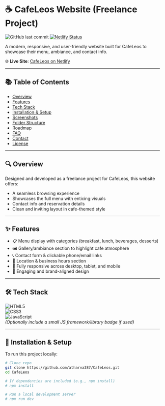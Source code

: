 # ☕ CafeLeos Website (Freelance Project)

![GitHub last commit](https://img.shields.io/github/last-commit/atharva387/CafeLeos)
[![Netlify Status](https://api.netlify.com/api/v1/badges/d609f747-20c4-427f-860d-31e58ecc8004/deploy-status)](https://app.netlify.com/projects/cafeleos/deploys)

A modern, responsive, and user-friendly website built for CafeLeos to showcase their menu, ambiance, and contact info.

🌐 **Live Site**: [CafeLeos on Netlify](https://YOUR_NETLIFY_URL_HERE)

---

## 📚 Table of Contents

- [Overview](#-overview)
- [Features](#-features)
- [Tech Stack](#-tech-stack)
- [Installation & Setup](#-installation--setup)
- [Screenshots](#-screenshots)
- [Folder Structure](#-folder-structure)
- [Roadmap](#-roadmap)
- [FAQ](#-faq)
- [Contact](#-contact)
- [License](#-license)

---

## 🔍 Overview

Designed and developed as a freelance project for CafeLeos, this website offers:

- A seamless browsing experience  
- Showcases the full menu with enticing visuals  
- Contact info and reservation details  
- Clean and inviting layout in cafe-themed style

---

## ✨ Features

- 📋 Menu display with categories (breakfast, lunch, beverages, desserts)  
- 🖼️ Gallery/ambiance section to highlight cafe atmosphere  
- 📞 Contact form & clickable phone/email links  
- 📍 Location & business hours section  
- 📱 Fully responsive across desktop, tablet, and mobile  
- 🎨 Engaging and brand-aligned design

---

## 🛠️ Tech Stack

![HTML5](https://img.shields.io/badge/HTML5-E34F26?style=for-the-badge&logo=html5)  
![CSS3](https://img.shields.io/badge/CSS3-1572B6?style=for-the-badge&logo=css3)  
![JavaScript](https://img.shields.io/badge/JavaScript-F7DF1E?style=for-the-badge&logo=javascript)  
*(Optionally include a small JS framework/library badge if used)*

---

## 🔧 Installation & Setup

To run this project locally:

```bash
# Clone repo
git clone https://github.com/atharva387/CafeLeos.git
cd CafeLeos

# If dependencies are included (e.g., npm install)
# npm install

# Run a local development server
# npm run dev
